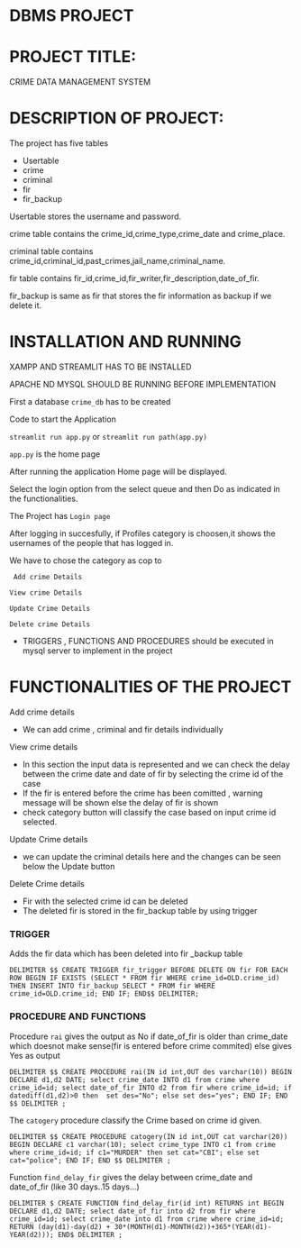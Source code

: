 
# DBMS PROJECT
# PROJECT TITLE:

CRIME DATA MANAGEMENT SYSTEM

# DESCRIPTION OF PROJECT:

The project has five tables
- Usertable
- crime
- criminal
- fir
- fir_backup

Usertable stores the username and password.


crime table contains the crime_id,crime_type,crime_date and crime_place.


criminal table contains crime_id,criminal_id,past_crimes,jail_name,criminal_name.


fir table contains fir_id,crime_id,fir_writer,fir_description,date_of_fir.


fir_backup is same as fir that stores the fir information as backup if we delete it.


# INSTALLATION AND RUNNING 

XAMPP AND STREAMLIT HAS TO BE INSTALLED 


APACHE ND MYSQL SHOULD BE RUNNING BEFORE IMPLEMENTATION

First a database `crime_db` has to be created 

Code to start the Application

`streamlit run app.py` or `streamlit run path(app.py)`

`app.py` is the home page


After running the application Home page will be displayed.

Select the login option from the select queue and then Do as indicated in the functionalities.



The Project has 
`
Login page
`

After logging in succesfully,
if Profiles category is choosen,it shows the usernames of the people that has logged in.

We have to chose the category as cop to 


`
Add crime Details`

`
View crime Details
`

`
Update Crime Details
`

`Delete crime Details
`
- TRIGGERS , FUNCTIONS AND PROCEDURES should be executed in mysql server to implement in the project


# FUNCTIONALITIES OF THE PROJECT


Add crime details
- We can add crime , criminal and fir details individually

View crime details
- In this section the input data is represented and we can check the delay between the crime date and date of fir by selecting the crime id of the case 
- If the fir is entered before the crime has been comitted , warning message will be shown else the delay of fir is shown
- check category button will classify the case based on input crime id selected.

Update Crime details
- we can update the criminal details here and the changes can be seen below the Update button

Delete Crime details
- Fir with the selected crime id can be deleted 
- The deleted fir is stored in the fir_backup table by using trigger

### TRIGGER

Adds the fir data which has been deleted into fir _backup table


`
DELIMITER $$
CREATE TRIGGER fir_trigger BEFORE DELETE ON fir
FOR EACH ROW
BEGIN
IF EXISTS (SELECT * FROM fir WHERE crime_id=OLD.crime_id)
THEN INSERT INTO fir_backup SELECT * FROM fir WHERE crime_id=OLD.crime_id;
END IF;
END$$
DELIMITER;
`

### PROCEDURE AND FUNCTIONS

Procedure `rai` gives the output as No if date_of_fir is older than crime_date which doesnot make sense(fir is entered before crime commited) else gives Yes as output


`
DELIMITER $$
CREATE PROCEDURE rai(IN id int,OUT des varchar(10))
BEGIN
DECLARE d1,d2 DATE;
select crime_date INTO d1 from crime where crime_id=id;
select date_of_fir INTO d2 from fir where crime_id=id;
if datediff(d1,d2)>0 then 
set des="No";
else
set des="yes";
END IF;
END $$
DELIMITER ;
`


The `catogery` procedure classify the Crime based on crime id given.



`
DELIMITER $$
CREATE PROCEDURE catogery(IN id int,OUT cat varchar(20))
BEGIN
DECLARE c1 varchar(10);
select crime_type INTO c1 from crime where crime_id=id;
if c1="MURDER" then
set cat="CBI";
else
set cat="police";
END IF;
END $$
DELIMITER ;
`

Function `find_delay_fir` gives the delay between crime_date and date_of_fir (like 30 days..15 days...)


`
DELIMITER $
CREATE FUNCTION find_delay_fir(id int)
RETURNS int
BEGIN
DECLARE d1,d2 DATE;
select date_of_fir into d2 from fir where crime_id=id;
select crime_date into d1 from crime where crime_id=id;
RETURN (day(d1)-day(d2) + 30*(MONTH(d1)-MONTH(d2))+365*(YEAR(d1)-YEAR(d2)));
END$
DELIMITER ;
`


